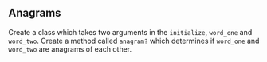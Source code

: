 ## Anagrams

Create a class which takes two arguments in the `initialize`, `word_one` and `word_two`. Create a method called `anagram?` which determines if `word_one` and `word_two` are anagrams of each other.
